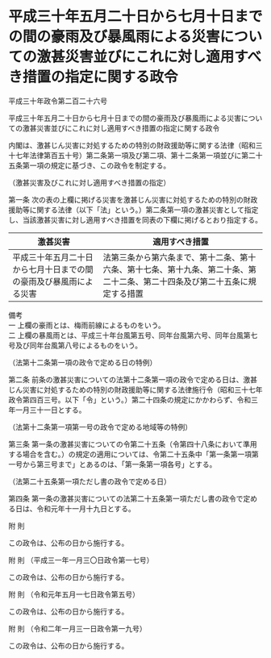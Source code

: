 # 平成三十年五月二十日から七月十日までの間の豪雨及び暴風雨による災害についての激甚災害並びにこれに対し適用すべき措置の指定に関する政令

平成三十年政令第二百二十六号

平成三十年五月二十日から七月十日までの間の豪雨及び暴風雨による災害についての激甚災害並びにこれに対し適用すべき措置の指定に関する政令

内閣は、激甚じん災害に対処するための特別の財政援助等に関する法律（昭和三十七年法律第百五十号）第二条第一項及び第二項、第十二条第一項並びに第二十五条第一項の規定に基づき、この政令を制定する。

（激甚災害及びこれに対し適用すべき措置の指定）

第一条 次の表の上欄に掲げる災害を激甚じん災害に対処するための特別の財政援助等に関する法律（以下「法」という。）第二条第一項の激甚災害として指定し、当該激甚災害に対し適用すべき措置を同表の下欄に掲げるとおり指定する。

激甚災害 | 適用すべき措置  
---|---  
平成三十年五月二十日から七月十日までの間の豪雨及び暴風雨による災害 | 法第三条から第六条まで、第十二条、第十六条、第十七条、第十九条、第二十条、第二十二条、第二十四条及び第二十五条に規定する措置  
備考  
一 上欄の豪雨とは、梅雨前線によるものをいう。  
二 上欄の暴風雨とは、平成三十年台風第五号、同年台風第六号、同年台風第七号及び同年台風第八号によるものをいう。  
  
（法第十二条第一項の政令で定める日の特例）

第二条 前条の激甚災害についての法第十二条第一項の政令で定める日は、激甚じん災害に対処するための特別の財政援助等に関する法律施行令（昭和三十七年政令第四百三号。以下「令」という。）第二十四条の規定にかかわらず、令和三年一月三十一日とする。

（法第十二条第一項第一号の政令で定める地域等の特例）

第三条 第一条の激甚災害についての令第二十五条（令第四十八条において準用する場合を含む。）の規定の適用については、令第二十五条中「第一条第一項第一号から第三号まで」とあるのは、「第一条第一項各号」とする。

（法第二十五条第一項ただし書の政令で定める日）

第四条 第一条の激甚災害についての法第二十五条第一項ただし書の政令で定める日は、令和元年十一月十九日とする。

附 則

この政令は、公布の日から施行する。

附 則 （平成三一年一月三〇日政令第一七号）

この政令は、公布の日から施行する。

附 則 （令和元年五月一七日政令第五号）

この政令は、公布の日から施行する。

附 則 （令和二年一月三一日政令第一九号）

この政令は、公布の日から施行する。
